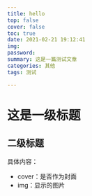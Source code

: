 ```yaml
---
title: hello
top: false
cover: false
toc: true
date: 2021-02-21 19:12:41
img:
password:
summary: 这是一篇测试文章
categories: 其他
tags: 测试

---
```


# 这是一级标题

## 二级标题

具体内容：

* cover：是否作为封面
* img：显示的图片